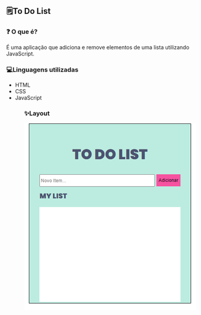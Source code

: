 ## 🗒To Do List
<h3>❓ O que é?</h3>
<p>É uma aplicação que adiciona e remove elementos de uma lista utilizando JavaScript.</p>
<h3>💻Linguagens utilizadas</h3>
<ul>
<li> HTML</li>
<li>CSS</li>
<li> JavaScript</li>
<ul>
<h3>✨Layout</h3>
<img src="/ToDoList.png"/>

